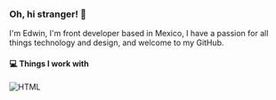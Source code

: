 ### Oh, hi stranger! 👋

I'm Edwin, I'm front developer based in Mexico, I have a passion for all things technology and design, and welcome to my GitHub.

#### 💻 Things I work with

![HTML](https://img.shields.io/badge/HTML-f06529?style=flat&logo=html5&logoColor=white)

<!--
**edwyncs/edwyncs** is a ✨ _special_ ✨ repository because its `README.md` (this file) appears on your GitHub profile.

Here are some ideas to get you started:

- 🔭 I’m currently working on ...
- 🌱 I’m currently learning ...
- 👯 I’m looking to collaborate on ...
- 🤔 I’m looking for help with ...
- 💬 Ask me about ...
- 📫 How to reach me: ...
- 😄 Pronouns: ...
- ⚡ Fun fact: ...
-->
